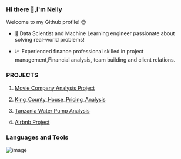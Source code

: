 ### Hi there 👋,i'm Nelly

Welcome to my Github profile! 😊

- 🔎 Data Scientist and Machine Learning engineer passionate about solving real-world problems!

- 📈 Experienced finance professional skilled in project management,Financial analysis, team building and client relations.

### PROJECTS

1. [Movie Company Analysis Project](https://github.com/Cherotich-Ngeno/Movie-company-analysis-project)

2. [King_County_House_Pricing_Analysis](https://github.com/Cherotich-Ngeno/King_County_House_Pricing_Analysis)

3. [Tanzania Water Pump Analysis](https://github.com/Cherotich-Ngeno/Tanzania_Water_Pump_Analysis)

4. [Airbnb Project](https://github.com/Cherotich-Ngeno/Airbnb_Project)

### Languages and Tools

![image](https://user-images.githubusercontent.com/85990318/185676296-aa2cbf3f-3e82-4db8-a805-7cddc99d2bbe.png)

